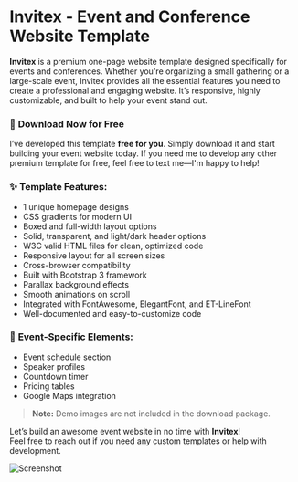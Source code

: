 # Invitex - Event and Conference Website Template

**Invitex** is a premium one-page website template designed specifically for events and conferences. Whether you're organizing a small gathering or a large-scale event, Invitex provides all the essential features you need to create a professional and engaging website. It’s responsive, highly customizable, and built to help your event stand out.

### 🎉 **Download Now for Free**
I’ve developed this template **free for you**. Simply download it and start building your event website today. If you need me to develop any other premium template for free, feel free to text me—I'm happy to help!

### ✨ **Template Features:**
- 1 unique homepage designs
- CSS gradients for modern UI
- Boxed and full-width layout options
- Solid, transparent, and light/dark header options
- W3C valid HTML files for clean, optimized code
- Responsive layout for all screen sizes
- Cross-browser compatibility
- Built with Bootstrap 3 framework
- Parallax background effects
- Smooth animations on scroll
- Integrated with FontAwesome, ElegantFont, and ET-LineFont
- Well-documented and easy-to-customize code

### 🚀 **Event-Specific Elements:**
- Event schedule section
- Speaker profiles
- Countdown timer
- Pricing tables
- Google Maps integration

> **Note:** Demo images are not included in the download package.

Let’s build an awesome event website in no time with **Invitex**!  
Feel free to reach out if you need any custom templates or help with development.  

![Screenshot](https://github.com/user-attachments/assets/e6240c06-6681-443b-9404-75c9bbad0a2f)


